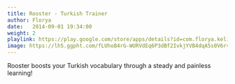 ```yaml
---
title: Rooster - Turkish Trainer
author: Florya
date:   2014-09-01 19:34:00
weight: 2
playlink: https://play.google.com/store/apps/details?id=com.florya.kelime
image: https://lh5.ggpht.com/fLUhoB4rG-WURVdEq6P3dBf2IvkjYVB4dqA5s0V6rv931F77R_rwRLJYnYv5Fsylm4fO=w150-rw
---
```

Rooster boosts your Turkish vocabulary through a steady and painless learning!